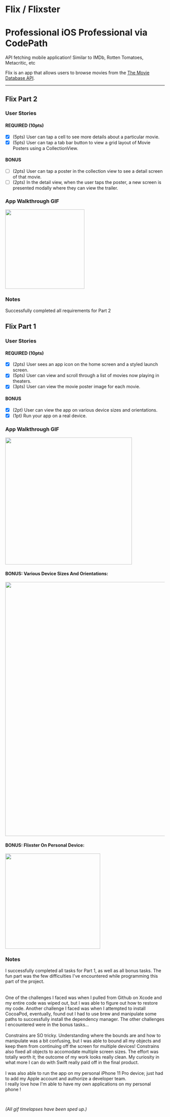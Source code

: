 # Flix / Flixster
# Professional iOS Professional via CodePath
API fetching mobile application! Similar to IMDb, Rotten Tomatoes, Metacritic, etc

Flix is an app that allows users to browse movies from the [The Movie Database API](http://docs.themoviedb.apiary.io/#).

---
## Flix Part 2

### User Stories

#### REQUIRED (10pts)
- [x] (5pts) User can tap a cell to see more details about a particular movie.
- [x] (5pts) User can tap a tab bar button to view a grid layout of Movie Posters using a CollectionView.

#### BONUS
- [ ] (2pts) User can tap a poster in the collection view to see a detail screen of that movie.
- [ ] (2pts) In the detail view, when the user taps the poster, a new screen is presented modally where they can view the trailer.

### App Walkthrough GIF

<img src="https://media.giphy.com/media/jk4ZgOyUTxiSWwUVt3/giphy.gif" width=250><br>

### Notes
Successfully completed all requirements for Part 2


## Flix Part 1

### User Stories

#### REQUIRED (10pts)
- [x] (2pts) User sees an app icon on the home screen and a styled launch screen.
- [x] (5pts) User can view and scroll through a list of movies now playing in theaters.
- [x] (3pts) User can view the movie poster image for each movie.

#### BONUS
- [x] (2pt) User can view the app on various device sizes and orientations.
- [x] (1pt) Run your app on a real device.

### App Walkthrough GIF

<img src= "https://media.giphy.com/media/eMlhMQXe4kKxLhW0Lf/giphy.gif" width='400'><br>

#### BONUS: Various Device Sizes And Orientations:

<img src= "https://media.giphy.com/media/wla8KDzcU1K5KDKT70/giphy.gif" width='800'><br>

#### BONUS: Flixster On Personal Device:

<img src= "https://media0.giphy.com/media/3qP2qOacnFPwrSKkXp/giphy.gif" width='300'><br>

### Notes

I successfully completed all tasks for Part 1, as well as all bonus tasks. The fun part was the few difficulties I've encountered while programming this part of the project. 
<br>
<br><br>
One of the challenges I faced was when I pulled from Github on Xcode and my entire code was wiped out, but I was able to figure out how to restore my code. Another challenge I faced was when I attempted to install CocoaPod, eventually, found out I had to use brew and manipulate some paths to successfully install the dependency manager. The other challenges I encountered were in the bonus tasks...
<br><br>
Constrains are SO tricky. Understanding where the bounds are and how to manipulate was a bit confusing, but I was able to bound all my objects and keep them from continuing off the screen for multiple devices! Constrains also fixed all objects to accomodate multiple screen sizes. The effort was totally worth it; the outcome of my work looks really clean. My curiosity in what more I can do with Swift really paid off in the final product.
<br><br>
I was also able to run the app on my personal iPhone 11 Pro device; just had to add my Apple account and authorize a developer team. <br>I really love how I'm able to have my own applications on my personal phone !<br>

<br>

*(All gif timelapses have been sped up.)*

